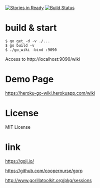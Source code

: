 [![Stories in Ready](https://badge.waffle.io/maueki/go_wiki.png?label=ready&title=Ready)](https://waffle.io/maueki/go_wiki)
[![Build Status](https://travis-ci.org/maueki/go_wiki.svg)](https://travis-ci.org/maueki/go_wiki)

# build & start

```
$ go get -d -v ./...
$ go build -v
$ ./go_wiki -bind :9090
```

Access to http://localhost:9090/wiki

# Demo Page

https://heroku-go-wiki.herokuapp.com/wiki

# License

MIT License

# link

https://goji.io/

https://github.com/coopernurse/gorp

http://www.gorillatoolkit.org/pkg/sessions
